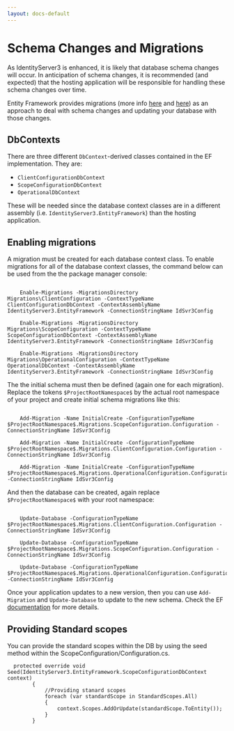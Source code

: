 ```yaml
---
layout: docs-default
---
```


# Schema Changes and Migrations

As IdentityServer3 is enhanced, it is likely that database schema changes will occur. In anticipation of schema changes, it is recommended (and expected) that the hosting application will be responsible for handling these schema changes over time.

Entity Framework provides migrations (more info [here](https://msdn.microsoft.com/en-us/data/jj591621.aspx) and [here](https://msdn.microsoft.com/en-us/data/dn481501)) as an approach to deal with schema changes and updating your database with those changes.

## DbContexts

There are three different `DbContext`-derived classes contained in the EF implementation. They are:

* `ClientConfigurationDbContext`
* `ScopeConfigurationDbContext`
* `OperationalDbContext`

These will be needed since the database context classes are in a different assembly (i.e. `IdentityServer3.EntityFramework`) than the hosting application.

## Enabling migrations

A migration must be created for each database context class. To enable migrations for all of the database context classes, the command below can be used from the the package manager console:

```

    Enable-Migrations -MigrationsDirectory Migrations\ClientConfiguration -ContextTypeName ClientConfigurationDbContext -ContextAssemblyName IdentityServer3.EntityFramework -ConnectionStringName IdSvr3Config

    Enable-Migrations -MigrationsDirectory Migrations\ScopeConfiguration -ContextTypeName ScopeConfigurationDbContext -ContextAssemblyName IdentityServer3.EntityFramework -ConnectionStringName IdSvr3Config

    Enable-Migrations -MigrationsDirectory Migrations\OperationalConfiguration -ContextTypeName OperationalDbContext -ContextAssemblyName IdentityServer3.EntityFramework -ConnectionStringName IdSvr3Config

```

The the initial schema must then be defined (again one for each migration). Replace the tokens `$ProjectRootNamespace$` by the actual root namespace of your project and create initial schema migrations like this:

```

    Add-Migration -Name InitialCreate -ConfigurationTypeName $ProjectRootNamespace$.Migrations.ScopeConfiguration.Configuration -ConnectionStringName IdSvr3Config

    Add-Migration -Name InitialCreate -ConfigurationTypeName $ProjectRootNamespace$.Migrations.ClientConfiguration.Configuration -ConnectionStringName IdSvr3Config

    Add-Migration -Name InitialCreate -ConfigurationTypeName $ProjectRootNamespace$.Migrations.OperationalConfiguration.Configuration -ConnectionStringName IdSvr3Config

```

And then the database can be created, again replace `$ProjectRootNamespace$` with your root namespace:

```

    Update-Database -ConfigurationTypeName $ProjectRootNamespace$.Migrations.ClientConfiguration.Configuration -ConnectionStringName IdSvr3Config

    Update-Database -ConfigurationTypeName $ProjectRootNamespace$.Migrations.ScopeConfiguration.Configuration -ConnectionStringName IdSvr3Config

    Update-Database -ConfigurationTypeName $ProjectRootNamespace$.Migrations.OperationalConfiguration.Configuration -ConnectionStringName IdSvr3Config

```

Once your application updates to a new version, then you can use `Add-Migration` and `Update-Database` to update to the new schema. Check the EF [documentation](https://msdn.microsoft.com/en-us/data/jj591621.aspx) for more details.

## Providing Standard scopes
You can provide the standard scopes within the DB by using the seed method within the ScopeConfiguration/Configuration.cs.

```
  protected override void Seed(IdentityServer3.EntityFramework.ScopeConfigurationDbContext context)
        {
            //Providing stanard scopes
            foreach (var standardScope in StandardScopes.All)
            {
                context.Scopes.AddOrUpdate(standardScope.ToEntity());
            }
        }
```
